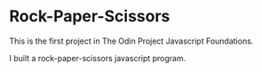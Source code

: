 # Rock-Paper-Scissors

This is the first project in The Odin Project Javascript Foundations. 

I built a rock-paper-scissors javascript program. 
